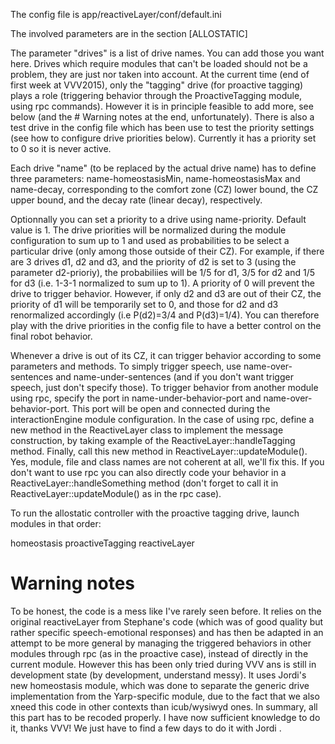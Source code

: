



The config file is app/reactiveLayer/conf/default.ini

The involved parameters are in the section [ALLOSTATIC]

The parameter "drives" is a list of drive names. You can add those you want here. Drives which require modules that can't be loaded should not be a problem, they are just nor taken into account. At the current time (end of first week at VVV2015), only the "tagging" drive (for proactive tagging) plays a role (triggering behavior through the ProactiveTagging module, using rpc commands). However it is in principle feasible to add more, see below (and the # Warning notes at the end, unfortunately). There is also a test drive in the config file which has been use to test the priority settings (see how to configure drive priorities below). Currently it has a priority set to 0 so it is never active.

Each drive "name" (to be replaced by the actual drive name) has to define three parameters:
name-homeostasisMin, name-homeostasisMax and name-decay, corresponding to the comfort zone (CZ) lower bound, the CZ upper bound, and the decay rate (linear decay), respectively.

Optionnally you can set a priority to a drive using name-priority. Default value is 1. The drive priorities will be normalized during the module configuration to sum up to 1 and used as probabilities to be select a particular drive (only among those outside of their CZ). For example, if there are 3 drives d1, d2 and d3, and the priority of d2 is set to 3 (using the parameter d2-prioriy), the probabiliies will be 1/5 for d1, 3/5 for d2 and 1/5 for d3 (i.e. 1-3-1 normalized to sum up to 1). A priority of 0 will prevent the drive to trigger behavior. However, if only d2 and d3 are out of their CZ, the priority of d1 will be temporarily set to 0, and those for d2 and d3 renormalized accordingly (i.e P(d2)=3/4 and P(d3)=1/4). 
You can therefore play with the drive priorities in the config file to have a better control on the final robot behavior. 

Whenever a drive is out of its CZ, it can trigger behavior according to some parameters and methods. To simply trigger speech, use name-over-sentences  and name-under-sentences (and if you don't want trigger speech, just don't specify those). To trigger behavior from another module using rpc, specify the port in name-under-behavior-port and name-over-behavior-port. This port will be open and connected during the interactionEngine module configuration. In the case of using rpc, define a new method in the ReactiveLayer class to implement the message construction, by taking example of the ReactiveLayer::handleTagging method. Finally, call this new method in ReactiveLayer::updateModule(). Yes, module, file and class names are not coherent at all, we'll fix this. If you don't want to use rpc you can also directly code your behavior in a ReactiveLayer::handleSomething method (don't forget to call it in ReactiveLayer::updateModule() as in the rpc case).

To run the allostatic controller with the proactive tagging drive, launch modules in that order:

homeostasis
proactiveTagging
reactiveLayer

# Warning notes
To be honest, the code is a mess like I've rarely seen before. It relies on the original reactiveLayer from Stephane's code (which was of good quality but rather specific speech-emotional responses) and has then be adapted in an attempt to be more general by managing the triggered behaviors in other modules through rpc (as in the proactive case), instead of directly in the current module. However this has been only tried during VVV ans is still in development state (by development, understand messy). It uses Jordi's new homeostasis module, which was done to separate the generic drive implementation from the Yarp-specific module, due to the fact that we also xneed this code in other contexts than icub/wysiwyd ones. In summary, all this part has to be recoded properly. I have now sufficient knowledge to do it, thanks VVV! We just have to find a few days to do it with Jordi	.

